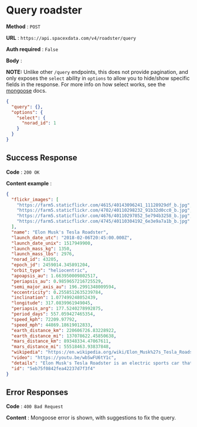# Query roadster

**Method** : `POST`

**URL** : `https://api.spacexdata.com/v4/roadster/query`

**Auth required** : `False`

**Body** :

**NOTE:** Unlike other `/query` endpoints, this does not provide pagination, and only exposes the `select` ability in `options` to allow you to hide/show specific fields in the response. For more info on how select works, see the [mongoose](https://mongoosejs.com/docs/api.html#query_Query-select) docs.

```json
{
  "query": {},
  "options": {
    "select": {
      "norad_id": 1
    }
  }
}
```

## Success Response

**Code** : `200 OK`

**Content example** :

```json
{
  "flickr_images": [
    "https://farm5.staticflickr.com/4615/40143096241_11128929df_b.jpg",
    "https://farm5.staticflickr.com/4702/40110298232_91b32d0cc0_b.jpg",
    "https://farm5.staticflickr.com/4676/40110297852_5e794b3258_b.jpg",
    "https://farm5.staticflickr.com/4745/40110304192_6e3e9a7a1b_b.jpg"
  ],
  "name": "Elon Musk's Tesla Roadster",
  "launch_date_utc": "2018-02-06T20:45:00.000Z",
  "launch_date_unix": 1517949900,
  "launch_mass_kg": 1350,
  "launch_mass_lbs": 2976,
  "norad_id": 43205,
  "epoch_jd": 2459014.345891204,
  "orbit_type": "heliocentric",
  "apoapsis_au": 1.663950009802517,
  "periapsis_au": 0.9859657216725529,
  "semi_major_axis_au": 196.2991348009594,
  "eccentricity": 0.2558512635239784,
  "inclination": 1.077499248052439,
  "longitude": 317.0839961949045,
  "periapsis_arg": 177.5240278992875,
  "period_days": 557.059427465354,
  "speed_kph": 72209.97792,
  "speed_mph": 44869.18619012833,
  "earth_distance_km": 220606726.83228922,
  "earth_distance_mi": 137078622.45850638,
  "mars_distance_km": 89348334.47067611,
  "mars_distance_mi": 55518463.93837848,
  "wikipedia": "https://en.wikipedia.org/wiki/Elon_Musk%27s_Tesla_Roadster",
  "video": "https://youtu.be/wbSwFU6tY1c",
  "details": "Elon Musk's Tesla Roadster is an electric sports car that served as the dummy payload for the February 2018 Falcon Heavy test flight and is now an artificial satellite of the Sun. Starman, a mannequin dressed in a spacesuit, occupies the driver's seat. The car and rocket are products of Tesla and SpaceX. This 2008-model Roadster was previously used by Musk for commuting, and is the only consumer car sent into space.",
  "id": "5eb75f0842fea42237d7f3f4"
}
```

## Error Responses

**Code** : `400 Bad Request`

**Content** : Mongoose error is shown, with suggestions to fix the query.
